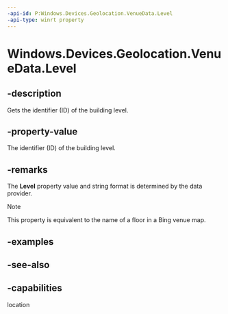 ```yaml
---
-api-id: P:Windows.Devices.Geolocation.VenueData.Level
-api-type: winrt property
---
```


<!-- Property syntax
public string Level { get; }
-->

# Windows.Devices.Geolocation.VenueData.Level

## -description
Gets the identifier (ID) of the building level.

## -property-value
The identifier (ID) of the building level.

## -remarks
The **Level** property value and string format is determined by the data provider.



> [!NOTE]
> This property is equivalent to the name of a floor in a Bing venue map.

## -examples

## -see-also

## -capabilities
location
